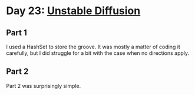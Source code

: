# Day 23: [Unstable Diffusion](https://adventofcode.com/2022/day/23)

## Part 1

I used a HashSet to store the groove. It was mostly a matter of coding it carefully, but I did struggle for a bit with the case when no directions apply.

## Part 2

Part 2 was surprisingly simple.